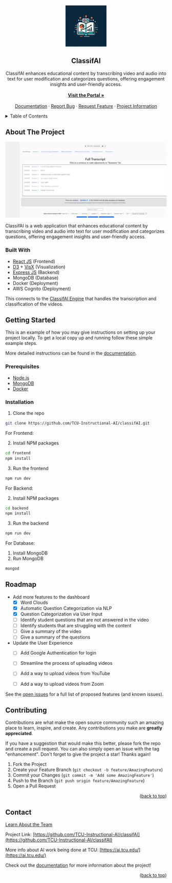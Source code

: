 <a name="readme-top"></a>

<br />
<div align="center">
  <a href="https://github.com/TCU-Instructional-AI/classifAI">
    <img src="frontend/static/images/logo.jpg" alt="Logo" width="128" height="128">
  </a>

<h2 align="center">ClassifAI</h2>

  <p align="center">
    ClassifAI enhances educational content by transcribing video and audio into text for user modification and categorizes questions, offering engagement insights and user-friendly access.<br>
    <br />
    <a href="https://classifai.tcu.edu/"><strong>Visit the Portal »</strong></a>
    <br />
    <br />
    <a href="https://tcu-instructional-ai.github.io/classifai-docs">Documentation</a>
    ·
    <a href="https://github.com/TCU-Instructional-AI/classifAI/issues">Report Bug</a>
    ·
    <a href="https://github.com/TCU-Instructional-AI/classifAI/issues">Request Feature</a>
    ·
    <a href="https://github.com/TCU-Instructional-AI/classifAI/issues">Project Information</a>
    
  </p>
</div>



<!-- TABLE OF CONTENTS -->
<details>
  <summary>Table of Contents</summary>
  <ol>
    <li>
      <a href="#about-the-project">About The Project</a>
      <ul>
        <li><a href="#built-with">Built With</a></li>
      </ul>
    </li>
    <li>
      <a href="#getting-started">Getting Started</a>
      <ul>
        <li><a href="#prerequisites">Prerequisites</a></li>
        <li><a href="#installation">Installation</a></li>
      </ul>
    </li>
    <li><a href="#usage">Usage</a></li>
    <li><a href="#roadmap">Roadmap</a></li>
    <li><a href="#contributing">Contributing</a></li>
    <li><a href="#contact">Contact</a></li>
  </ol>
</details>



<!-- ABOUT THE PROJECT -->
## About The Project

![Classifai Screenshot](docs/images/product.png)

ClassifAI is a web application that enhances educational content by transcribing video and audio into text for user modification and categorizes questions, offering engagement insights and user-friendly access.



### Built With

* [React JS](https://react.dev/) (Frontend)
* [D3](https://d3js.org/) + [VisX](https://airbnb.io/visx) (Visualization)
* [Express JS](https://expressjs.com/) (Backend)
* MongoDB (Database)
* Docker (Deployment)
* AWS Cognito (Deployment)

This connects to the [ClassifAI Engine](https://github.com/TCU-Instructional-AI/classifAI-engine) that handles the transcription and classification of the videos.


<!-- GETTING STARTED -->
## Getting Started

This is an example of how you may give instructions on setting up your project locally.
To get a local copy up and running follow these simple example steps.

More detailed instructions can be found in the [documentation](https://tcu-instructional-ai.github.io/classifai-docs).

### Prerequisites

* [Node.js](https://nodejs.org/en/download/)
* [MongoDB](https://www.mongodb.com/try/download/community)
* [Docker](https://www.docker.com/products/docker-desktop)

### Installation

1. Clone the repo
```sh
git clone https://github.com/TCU-Instructional-AI/classifAI.git
```
For Frontend:

2. Install NPM packages
```sh
cd frontend
npm install
```
3. Run the frontend
```sh
npm run dev
```
For Backend:

2. Install NPM packages
```sh
cd backend
npm install
```
3. Run the backend
```sh
npm run dev
```
For Database:

1. Install MongoDB
2. Run MongoDB
```sh
mongod
```

<!-- ROADMAP -->
## Roadmap

- Add more features to the dashboard
  - [x] Word Clouds
  - [x] Automatic Question Categorization via NLP
  - [x] Question Categorization via User Input
  - [ ] Identify student questions that are not answered in the video
  - [ ] Identify students that are struggling with the content
  - [ ] Give a summary of the video
  - [ ] Give a summary of the questions
- Update the User Experience
  - [ ] Add Google Authentication for login
  - [ ] Streamline the process of uploading videos
  - [ ] Add a way to upload videos from YouTube
  - [ ] Add a way to upload videos from Zoom


See the [open issues](https://github.com/TCU-Instructional-AI/classifAI/issues) for a full list of proposed features (and known issues).




<!-- CONTRIBUTING -->
## Contributing

Contributions are what make the open source community such an amazing place to learn, inspire, and create. Any contributions you make are **greatly appreciated**.

If you have a suggestion that would make this better, please fork the repo and create a pull request. You can also simply open an issue with the tag "enhancement".
Don't forget to give the project a star! Thanks again!

1. Fork the Project
2. Create your Feature Branch (`git checkout -b feature/AmazingFeature`)
3. Commit your Changes (`git commit -m 'Add some AmazingFeature'`)
4. Push to the Branch (`git push origin feature/AmazingFeature`)
5. Open a Pull Request

<p align="right">(<a href="#readme-top">back to top</a>)</p>



<!-- CONTACT -->
## Contact

[Learn About the Team](http://riogrande.cs.tcu.edu/2324InstructionalEffectiveness)

Project Link: [https://github.com/TCU-Instructional-AI/classifAI](https://github.com/TCU-Instructional-AI/classifAI)

More info about AI work being done at TCU: [https://ai.tcu.edu/](https://ai.tcu.edu/)

Check out the  [documentation](https://tcu-instructional-ai.github.io/classifai-docs) for more information about the project!


<p align="right">(<a href="#readme-top">back to top</a>)</p>



<!-- MARKDOWN LINKS & IMAGES -->
<!-- https://www.markdownguide.org/basic-syntax/#reference-style-links -->
[contributors-shield]: https://img.shields.io/github/contributors/TCU-Instructional-AI/classifAI.svg?style=for-the-badge
[contributors-url]: https://github.com/TCU-Instructional-AI/classifAI/graphs/contributors
[forks-shield]: https://img.shields.io/github/forks/TCU-Instructional-AI/classifAI.svg?style=for-the-badge
[forks-url]: https://github.com/TCU-Instructional-AI/classifAI/network/members
[stars-shield]: https://img.shields.io/github/stars/TCU-Instructional-AI/classifAI.svg?style=for-the-badge
[stars-url]: https://github.com/TCU-Instructional-AI/classifAI/stargazers
[issues-shield]: https://img.shields.io/github/issues/TCU-Instructional-AI/classifAI.svg?style=for-the-badge
[issues-url]: https://github.com/TCU-Instructional-AI/classifAI/issues
[license-shield]: https://img.shields.io/github/license/TCU-Instructional-AI/classifAI.svg?style=for-the-badge
[license-url]: https://github.com/TCU-Instructional-AI/classifAI/blob/master/LICENSE.txt
[linkedin-shield]: https://img.shields.io/badge/-LinkedIn-black.svg?style=for-the-badge&logo=linkedin&colorB=555
[linkedin-url]: https://linkedin.com/in/linkedin_username
[product-screenshot]: images/screenshot.png
[Next.js]: https://img.shields.io/badge/next.js-000000?style=for-the-badge&logo=nextdotjs&logoColor=white
[Next-url]: https://nextjs.org/
[React.js]: https://img.shields.io/badge/React-20232A?style=for-the-badge&logo=react&logoColor=61DAFB
[React-url]: https://reactjs.org/
[Vue.js]: https://img.shields.io/badge/Vue.js-35495E?style=for-the-badge&logo=vuedotjs&logoColor=4FC08D
[Vue-url]: https://vuejs.org/
[Angular.io]: https://img.shields.io/badge/Angular-DD0031?style=for-the-badge&logo=angular&logoColor=white
[Angular-url]: https://angular.io/
[Svelte.dev]: https://img.shields.io/badge/Svelte-4A4A55?style=for-the-badge&logo=svelte&logoColor=FF3E00
[Svelte-url]: https://svelte.dev/
[Laravel.com]: https://img.shields.io/badge/Laravel-FF2D20?style=for-the-badge&logo=laravel&logoColor=white
[Laravel-url]: https://laravel.com
[Bootstrap.com]: https://img.shields.io/badge/Bootstrap-563D7C?style=for-the-badge&logo=bootstrap&logoColor=white
[Bootstrap-url]: https://getbootstrap.com
[JQuery.com]: https://img.shields.io/badge/jQuery-0769AD?style=for-the-badge&logo=jquery&logoColor=white
[JQuery-url]: https://jquery.com 
